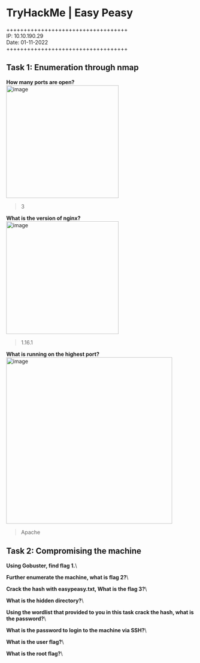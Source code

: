 # TryHackMe | Easy Peasy

+++++++++++++++++++++++++++++++++++\
IP: 10.10.190.29\
Date: 01-11-2022\
+++++++++++++++++++++++++++++++++++

## Task 1: Enumeration through nmap
  
**How many ports are open?**\
<img width="300" alt="image" src="https://user-images.githubusercontent.com/115549820/199221147-536ec83c-ee29-4a37-bc78-04bd9fca35e4.png">
> 3

**What is the version of nginx?**\
<img width="300" alt="image" src="https://user-images.githubusercontent.com/115549820/199221380-e9d8425c-e4f8-4f5a-a0a9-f136265938d8.png">
> 1.16.1
  
**What is running on the highest port?**\
<img width="443" alt="image" src="https://user-images.githubusercontent.com/115549820/199221482-644b5923-a3c7-4bcd-8a43-d83498234407.png">
> Apache

## Task 2: Compromising the machine

**Using Gobuster, find flag 1.**\
>

**Further enumerate the machine, what is flag 2?**\
>

**Crack the hash with easypeasy.txt, What is the flag 3?**\
>

**What is the hidden directory?**\
> 

**Using the wordlist that provided to you in this task crack the hash, what is the password?**\
>

**What is the password to login to the machine via SSH?**\
>

**What is the user flag?**\
>

**What is the root flag?**\
>
